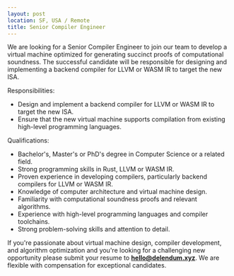 ```yaml
---
layout: post
location: SF, USA / Remote
title: Senior Compiler Engineer
--- 
```


We are looking for a Senior Compiler Engineer to join our team to develop a virtual machine optimized for generating succinct proofs of computational soundness. The successful candidate will be responsible for designing and implementing a backend compiler for LLVM or WASM IR to target the new ISA.

Responsibilities:

- Design and implement a backend compiler for LLVM or WASM IR to target the new ISA. 
- Ensure that the new virtual machine supports compilation from existing high-level programming languages.

Qualifications:

- Bachelor's, Master's or PhD's degree in Computer Science or a related field.
- Strong programming skills in Rust, LLVM or WASM IR.
- Proven experience in developing compilers, particularly backend compilers for LLVM or WASM IR.
- Knowledge of computer architecture and virtual machine design.
- Familiarity with computational soundness proofs and relevant algorithms.
- Experience with high-level programming languages and compiler toolchains. 
- Strong problem-solving skills and attention to detail.

If you're passionate about virtual machine design, compiler development, and algorithm optimization and you're looking for a challenging new opportunity please submit your resume to **hello@delendum.xyz**. We are flexible with compensation for exceptional candidates.